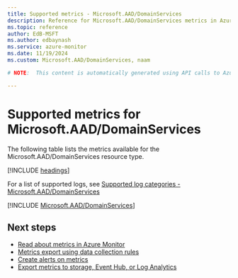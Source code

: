 ```yaml
---
title: Supported metrics - Microsoft.AAD/DomainServices
description: Reference for Microsoft.AAD/DomainServices metrics in Azure Monitor.
ms.topic: reference
author: EdB-MSFT
ms.author: edbaynash
ms.service: azure-monitor
ms.date: 11/19/2024
ms.custom: Microsoft.AAD/DomainServices, naam

# NOTE:  This content is automatically generated using API calls to Azure. Any edits made on these files will be overwritten in the next run of the script. 

---
```


  
# Supported metrics for Microsoft.AAD/DomainServices
  
The following table lists the metrics available for the Microsoft.AAD/DomainServices resource type.  
  
  
[!INCLUDE [headings](~/reusable-content/ce-skilling/azure/includes/azure-monitor/reference/metrics/metrics-headings.md)]  
  
  
  
For a list of supported logs, see [Supported log categories - Microsoft.AAD/DomainServices](../supported-logs/microsoft-aad-domainservices-logs.md)  
  
 

[!INCLUDE [Microsoft.AAD/DomainServices](~/reusable-content/ce-skilling/azure/includes/azure-monitor/reference/metrics/microsoft-aad-domainservices-metrics-include.md)]  



## Next steps

- [Read about metrics in Azure Monitor](/azure/azure-monitor/data-platform)
- [Metrics export using data collection rules](/azure/azure-monitor/essentials/data-collection-metrics)
- [Create alerts on metrics](/azure/azure-monitor/alerts/alerts-overview)
- [Export metrics to storage, Event Hub, or Log Analytics](/azure/azure-monitor/essentials/platform-logs-overview)
